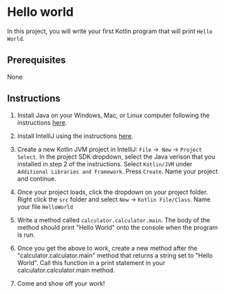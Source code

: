 # Hello world

In this project, you will write your first Kotlin program that will print `Hello World`.

## Prerequisites

None

## Instructions

1. Install Java on your Windows, Mac, or Linux computer following the instructions [here](https://www.oracle.com/technetwork/java/javase/downloads/index.html).

1. Install IntelliJ using the instructions [here](https://www.jetbrains.com/idea/download/#section=windows).

1. Create a new Kotlin JVM project in IntelliJ:  `File` ->` New` -> `Project Select`. In the project SDK dropdown, select the Java verison that you installed in step 2 of the instructions. Select `Kotlin/JVM` under `Additional Libraries and Framework`. Press `Create`. Name your project and continue.
   
1. Once your project loads, click the dropdown on your project folder. Right click the `src` folder and select 
`New` -> `Kotlin File/Class`. Name your file `HelloWorld`

1. Write a method called `calculator.calculator.main`. The body of the method should print "Hello World" onto the console when the program is run.

1. Once you get the above to work, create a new method after the "calculator.calculator.main" method that returns a string set to "Hello World". Call this function in a print statement in your calculator.calculator.main method. 

1. Come and show off your work!
